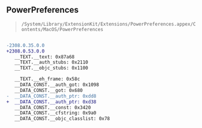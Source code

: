 ## PowerPreferences

> `/System/Library/ExtensionKit/Extensions/PowerPreferences.appex/Contents/MacOS/PowerPreferences`

```diff

-2308.0.35.0.0
+2308.0.53.0.0
   __TEXT.__text: 0x87a68
   __TEXT.__auth_stubs: 0x2110
   __TEXT.__objc_stubs: 0x1100

   __TEXT.__eh_frame: 0x58c
   __DATA_CONST.__auth_got: 0x1098
   __DATA_CONST.__got: 0x680
-  __DATA_CONST.__auth_ptr: 0xdd8
+  __DATA_CONST.__auth_ptr: 0xd38
   __DATA_CONST.__const: 0x3420
   __DATA_CONST.__cfstring: 0x9a0
   __DATA_CONST.__objc_classlist: 0x78

```
